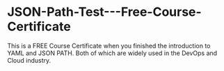# JSON-Path-Test---Free-Course-Certificate
This is a FREE Course Certificate when you finished the introduction to YAML and JSON PATH. Both of which are widely used in the DevOps and Cloud industry.

